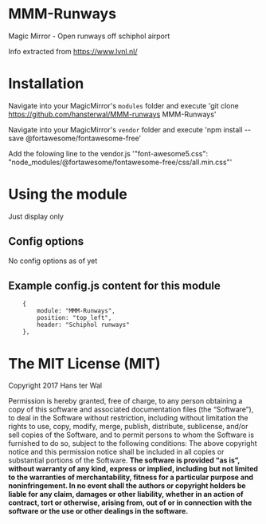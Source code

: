 # MMM-Runways
Magic Mirror - Open runways off schiphol airport 

Info extracted from https://www.lvnl.nl/
# Installation
Navigate into your MagicMirror's `modules` folder and execute
 'git clone https://github.com/hansterwal/MMM-runways MMM-Runways'

Navigate into your MagicMirror's `vendor` folder and execute
'npm install --save @fortawesome/fontawesome-free' 

 Add the folowing line to the vendor.js '"font-awesome5.css": "node_modules/@fortawesome/fontawesome-free/css/all.min.css"'

# Using the module

Just display only

## Config options

No config options as of yet

## Example config.js content for this module
		{
			module: "MMM-Runways",
			position: "top_left",
      		header: "Schiphol runways"		
		},

The MIT License (MIT) 
===================== 
Copyright 2017 Hans ter Wal

Permission is hereby granted, free of charge, to any person obtaining a copy of this software and associated documentation files (the “Software”), to deal in the Software without restriction, including without limitation the rights to use, copy, modify, merge, publish, distribute, sublicense, and/or sell copies of the Software, and to permit persons to whom the Software is furnished to do so, subject to the following conditions: The above copyright notice and this permission notice shall be included in all copies or substantial portions of the Software. **The software is provided “as is”, without warranty of any kind, express or implied, including but not limited to the warranties of merchantability, fitness for a particular purpose and noninfringement. In no event shall the authors or copyright holders be liable for any claim, damages or other liability, whether in an action of contract, tort or otherwise, arising from, out of or in connection with the software or the use or other dealings in the software.** 

